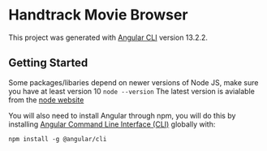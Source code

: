 # Handtrack Movie Browser

This project was generated with [Angular CLI](https://github.com/angular/angular-cli) version 13.2.2.

## Getting Started

Some packages/libaries depend on newer versions of Node JS, make sure you have at least version 10 
`node --version`
The latest version is avialable from the [node website](https://nodejs.org/en/)

You will also need to install Angular through npm, you will do this by installing [Angular Command Line Interface (CLI)](https://angular.io/cli) globally with:

`npm install -g @angular/cli` 
